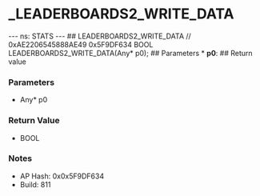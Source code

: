 # _LEADERBOARDS2_WRITE_DATA

--- ns: STATS --- ## LEADERBOARDS2_WRITE_DATA  // 0xAE2206545888AE49 0x5F9DF634 BOOL LEADERBOARDS2_WRITE_DATA(Any* p0);   ## Parameters * **p0**:  ## Return value

### Parameters
* Any* p0

### Return Value
* BOOL

### Notes
* AP Hash: 0x0x5F9DF634
* Build: 811

